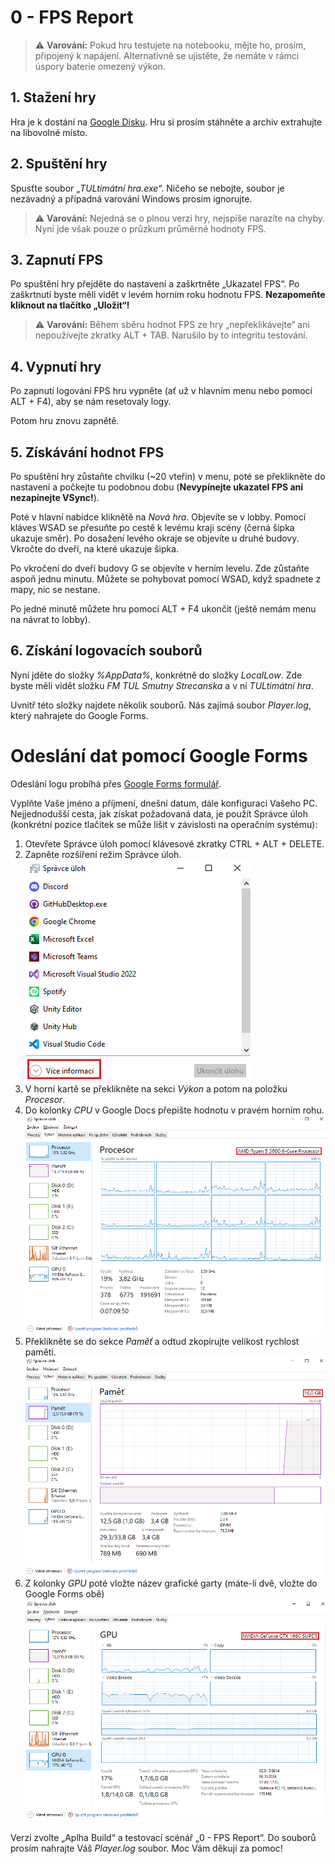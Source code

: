 # 0 - FPS Report
> ⚠️ **Varování:** Pokud hru testujete na notebooku, mějte ho, prosím, připojený k napájení. Alternativně se ujistěte, že nemáte v rámci úspory baterie omezený výkon.

## 1. Stažení hry
Hra je k dostání na [Google Disku](https://drive.google.com/file/d/1woxq1I0nIReDquTIzgc1BW-eeLqQle4a/view?usp=sharing). Hru si prosím stáhněte a archiv extrahujte na libovolné místo.

## 2. Spuštění hry
Spusťte soubor „*TULtimátní hra.exe*“. Ničeho se nebojte, soubor je nezávadný a případná varování Windows prosím ignorujte.

> ⚠️ **Varování:** Nejedná se o plnou verzi hry, nejspíše narazíte na chyby. Nyní jde však pouze o průzkum průměrné hodnoty FPS.

## 3. Zapnutí FPS
Po spuštění hry přejděte do nastavení a zaškrtněte „Ukazatel FPS“. Po zaškrtnutí byste měli vidět v levém horním roku hodnotu FPS.
**Nezapomeňte kliknout na tlačítko „Uložit“!**

> ⚠️ **Varování:** Během sběru hodnot FPS ze hry „nepřeklikávejte“ ani nepoužívejte zkratky ALT + TAB. Narušilo by to integritu testování.

## 4. Vypnutí hry
Po zapnutí logování FPS hru vypněte (ať už v hlavním menu nebo pomocí ALT + F4), aby se nám resetovaly logy.

Potom hru znovu zapnětě.

## 5. Získávání hodnot FPS
Po spuštění hry zůstaňte chvilku (~20 vteřin) v menu, poté se překlikněte do nastavení a počkejte tu podobnou dobu (**Nevypínejte ukazatel FPS ani nezapínejte VSync!**).

Poté v hlavní nabídce kliknětě na *Nová hra*. Objevíte se v lobby. Pomocí kláves WSAD se přesuňte po cestě k levému kraji scény (černá šipka ukazuje směr). Po dosažení levého okraje se objevíte u druhé budovy. Vkročte do dveří, na které ukazuje šipka.

Po vkročení do dveří budovy G se objevíte v herním levelu. Zde zůstaňte aspoň jednu minutu. Můžete se pohybovat pomocí WSAD, když spadnete z mapy, nic se nestane.

Po jedné minutě můžete hru pomocí ALT + F4 ukončit (ještě nemám menu na návrat to lobby).

## 6. Získání logovacích souborů
Nyní jděte do složky *%AppData%*, konkrétně do složky *LocalLow*. Zde byste měli vidět složku *FM TUL Smutny Strecanska* a v ní *TULtimátní hra*. 

Uvnitř této složky najdete několik souborů. Nás zajímá soubor *Player.log*, který nahrajete do Google Forms.



# Odeslání dat pomocí Google Forms
Odeslání logu probíhá přes [Google Forms formulář](https://docs.google.com/forms/d/e/1FAIpQLSfzvEbe9xRhHP0v4o4H3RiL3zle9bcdWONI3WErtF5CZ7aDdQ/viewform?usp=dialog).

Vyplňte Vaše jméno a příjmení, dnešní datum, dále konfiguraci Vašeho PC.
Nejjednodušší cesta, jak získat požadovaná data, je použít Správce úloh (konkrétní pozice tlačítek se může lišit v závislosti na operačním systému):
1. Otevřete Správce úloh pomocí klávesové zkratky CTRL + ALT + DELETE.
2. Zapněte rozšíření režim Správce úloh.
![Zapnutí rozšířeného režimu Správce úloh](spravce_uloh0.PNG)
3. V horní kartě se překlikněte na sekci *Výkon* a potom na položku *Procesor*.
4. Do kolonky *CPU* v Google Docs přepište hodnotu v pravém horním rohu.
![Název CPU](spravce_uloh1.PNG)
5. Překlikněte se do sekce *Paměť* a odtud zkopírujte velikost rychlost paměti.
![Informace o paměti](spravce_uloh2.PNG)
6. Z kolonky *GPU* poté vložte název grafické garty (máte-li dvě, vložte do Google Forms obě)
![Informace o grafické kartě](spravce_uloh3.PNG)

Verzi zvolte „Aplha Build“ a testovací scénář „0 - FPS Report“. Do souborů prosím nahrajte Váš *Player.log* soubor.
Moc Vám děkuji za pomoc!
